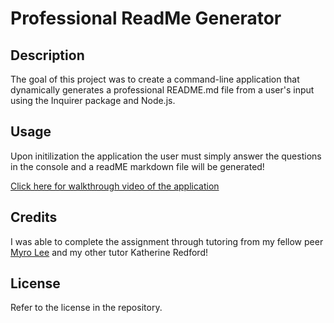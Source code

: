 # Professional ReadMe Generator

## Description

The goal of this project was to create a command-line application that dynamically generates a professional README.md file from a user's input using the Inquirer package and Node.js.

## Usage

Upon initilization the application the user must simply answer the questions in the console and a readME markdown file will be generated!

[Click here for walkthrough video of the application](https://drive.google.com/file/d/1g7NIReYd4LBmVgiHTXVcecMIakVrEcPS/view?usp=sharing)

## Credits

I was able to complete the assignment through tutoring from my fellow peer [Myro Lee](https://github.com/myrojoylee) and my other tutor Katherine Redford!

## License

Refer to the license in the repository.